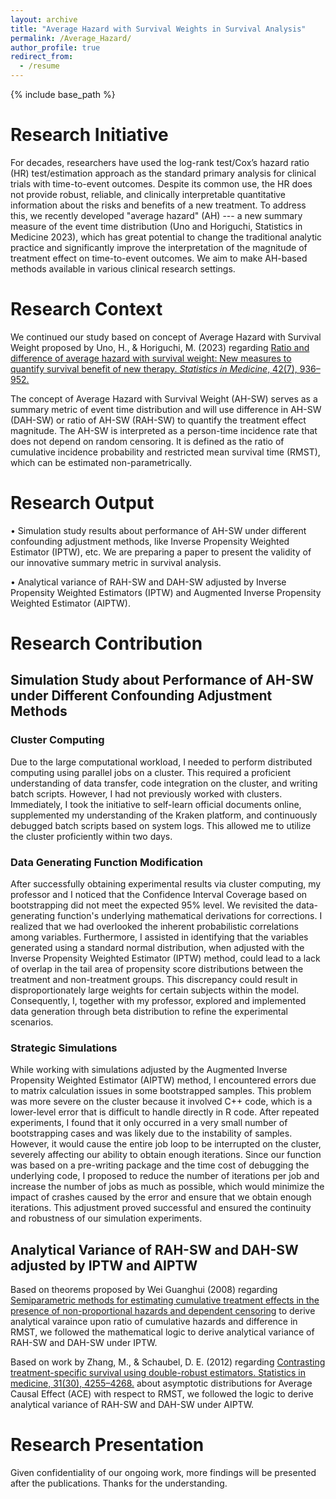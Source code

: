 ```yaml
---
layout: archive
title: "Average Hazard with Survival Weights in Survival Analysis"
permalink: /Average_Hazard/
author_profile: true
redirect_from:
  - /resume
---
```


{% include base_path %}
# Research Initiative

For decades, researchers have used the log-rank test/Cox’s hazard ratio (HR) test/estimation approach as the standard primary analysis for clinical trials with time-to-event outcomes. Despite its common use, the HR does not provide robust, reliable, and clinically interpretable quantitative information about the risks and benefits of a new treatment. To address this, we recently developed "average hazard" (AH) --- a new summary measure of the event time distribution (Uno and Horiguchi, Statistics in Medicine 2023), which has great potential to change the traditional analytic practice and significantly improve the interpretation of the magnitude of treatment effect on time-to-event outcomes. We aim to make AH-based methods available in various clinical research settings. 

# Research Context

We continued our study based on concept of Average Hazard with Survival Weight proposed by Uno, H., & Horiguchi, M. (2023) regarding [Ratio and difference of average hazard with survival weight: New measures to quantify survival benefit of new therapy. *Statistics in Medicine*, 42(7), 936–952.](https://doi.org/10.1002/sim.9651)

The concept of Average Hazard with Survival Weight (AH-SW) serves as a summary metric of event time distribution and will use difference in AH-SW (DAH-SW) or ratio of AH-SW (RAH-SW) to quantify the treatment effect magnitude. The AH-SW is interpreted as a person-time incidence rate that does not depend on random censoring. It is defined as the ratio of cumulative incidence probability and restricted mean survival time (RMST), which can be estimated non-parametrically. 


# Research Output

•	Simulation study results about performance of AH-SW under different confounding adjustment methods, like Inverse Propensity Weighted Estimator
(IPTW), etc. We are preparing a paper to present the validity of our innovative summary metric in survival analysis.  

• Analytical variance of RAH-SW and DAH-SW adjusted by Inverse Propensity Weighted Estimators (IPTW) and Augmented Inverse Propensity Weighted Estimator (AIPTW). 


# Research Contribution

## Simulation Study about Performance of AH-SW under Different Confounding Adjustment Methods

### Cluster Computing

Due to the large computational workload, I needed to perform distributed computing using parallel jobs on a cluster. This required a proficient understanding of data transfer, code integration on the cluster, and writing batch scripts. However, I had not previously worked with clusters. Immediately, I took the initiative to self-learn official documents online, supplemented my understanding of the Kraken platform, and continuously debugged batch scripts based on system logs. This allowed me to utilize the cluster proficiently within two days. 

### Data Generating Function Modification

After successfully obtaining experimental results via cluster computing, my professor and I noticed that the Confidence Interval Coverage based on bootstrapping did not meet the expected 95% level. We revisited the data-generating function's underlying mathematical derivations for corrections. I realized that we had overlooked the inherent probabilistic correlations among variables. Furthermore, I assisted in identifying that the variables generated using a standard normal distribution, when adjusted with the Inverse Propensity Weighted Estimator (IPTW) method, could lead to a lack of overlap in the tail area of propensity score distributions between the treatment and non-treatment groups. This discrepancy could result in disproportionately large weights for certain subjects within the model. Consequently, I, together with my professor, explored and implemented data generation through beta distribution to refine the experimental scenarios. 

### Strategic Simulations

While working with simulations adjusted by the Augmented Inverse Propensity Weighted Estimator (AIPTW) method, I encountered errors due to matrix calculation issues in some bootstrapped samples. This problem was more severe on the cluster because it involved C++ code, which is a lower-level error that is difficult to handle directly in R code. After repeated experiments, I found that it only occurred in a very small number of bootstrapping cases and was likely due to the instability of samples. However, it would cause the entire job loop to be interrupted on the cluster, severely affecting our ability to obtain enough iterations. Since our function was based on a pre-writing package and the time cost of debugging the underlying code, I proposed to reduce the number of iterations per job and increase the number of jobs as much as possible, which would minimize the impact of crashes caused by the error and ensure that we obtain enough iterations. This adjustment proved successful and ensured the continuity and robustness of our simulation experiments.

## Analytical Variance of RAH-SW and DAH-SW adjusted by IPTW and AIPTW

Based on theorems proposed by Wei Guanghui (2008) regarding [Semiparametric methods for estimating cumulative treatment effects in the presence of non-proportional hazards and dependent censoring](https://www.semanticscholar.org/paper/Semiparametric-methods-for-estimating-cumulative-in-Wei/14e91a87507e83d47f33cd38ea518d7c63137b26) to derive analytical varaince upon ratio of cumulative hazards and difference in RMST, we followed the mathematical logic to derive analytical variance of RAH-SW and DAH-SW under IPTW. 

Based on work by Zhang, M., & Schaubel, D. E. (2012) regarding [Contrasting treatment-specific survival using double-robust estimators. Statistics in medicine, 31(30), 4255–4268.](https://doi.org/10.1002/sim.5511) about asymptotic distributions for Average Causal Effect (ACE) with respect to RMST, we followed the logic to derive analytical variance of RAH-SW and DAH-SW under AIPTW. 

# Research Presentation

Given confidentiality of our ongoing work, more findings will be presented after the publications. Thanks for the understanding.  
